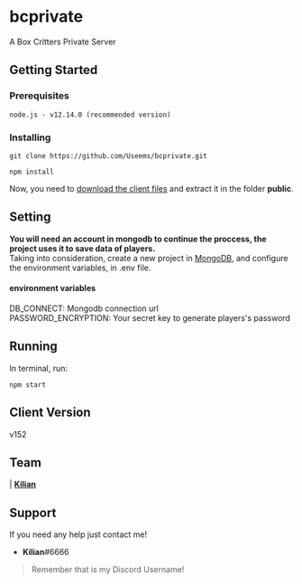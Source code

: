# bcprivate
A Box Critters Private Server

## Getting Started

### Prerequisites
```
node.js - v12.14.0 (recommended version)
```

### Installing
```
git clone https://github.com/Useems/bcprivate.git
```

```
npm install
```

Now, you need to [download the client files](https://www.mediafire.com/file/pz6cp7o9fl84o33/v152.zip/file "download the client files") and extract it in the folder **public**.

## Setting

**You will need an account in mongodb to continue the proccess, the project uses it to save data of players.**</br>
Taking into consideration, create a new project in [MongoDB](mongodb.org "MongoDB website"), and configure the environment variables, in .env file.

#### environment variables
DB_CONNECT: Mongodb connection url</br>
PASSWORD_ENCRYPTION: Your secret key to generate players's password

## Running
In terminal, run:
```
npm start
```

## Client Version
v152

## Team


| <a href="https://github.com/ImNotKilian" target="_blank">**Kilian**</a>



## Support

If you need any help just contact me!


- **Kilian**#6666

 > Remember that is my Discord Username!